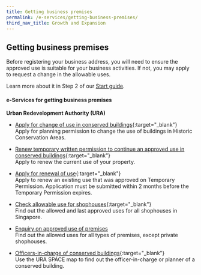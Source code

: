 ```yaml
---
title: Getting business premises
permalink: /e-services/getting-business-premises/
third_nav_title: Growth and Expansion
---
```


## Getting business premises

Before registering your business address, you will need to ensure the approved use is suitable for your business activities. If not, you may apply to request a change in the allowable uses.

Learn more about it in Step 2 of our [Start guide](/start-a-business/submit-a-business-address/).

#### e-Services for getting business premises

**Urban Redevelopment Authority (URA)**

- [Apply for change of use in conserved buildings](https://licence1.business.gov.sg/){:target="_blank"}
<br>Apply for planning permission to change the use of buildings in Historic Conservation Areas.

- [Renew temporary written permission to continue an approved use in conserved buildings](https://licence1.business.gov.sg/){:target="_blank"}
<br>Apply to renew the current use of your property.

- [Apply for renewal of use](https://licence1.business.gov.sg/){:target="_blank"}
<br>Apply to renew an existing use that was approved on Temporary Permission. Application must be submitted within 2 months before the Temporary Permission expires.   

- [Check allowable use for shophouses](https://www.ura.gov.sg/maps/?service=eAdvisor){:target="_blank"}
<br>Find out the allowed and last approved uses for all shophouses in Singapore.

- <a href="https://www.ura.gov.sg/EnquiryOnApprovedUse/#:~:text=of%2Dcharge).-,If%20the%20subject%20premises%20is%20a%20private%20shophouse%20unit%2C%20you,of%20%2453.50%20per%20enquiry%20applies." target="_blank">Enquiry on approved use of premises</a>
<br>Find out the allowed uses for all types of premises, except private shophouses.

- [Officers-in-charge of conserved buildings](https://www.ura.gov.sg/maps/?service=eAdvisor){:target="_blank"}
<br>Use the URA SPACE map to find out the officer-in-charge or planner of a conserved building.  
